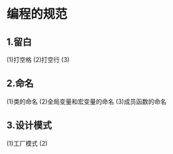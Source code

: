 # 编程的规范  
## 1.留白  
(1)打空格
(2)打空行
(3)

## 2.命名
(1)类的命名
(2)全局变量和宏变量的命名
(3)成员函数的命名

## 3.设计模式
(1)工厂模式
(2)